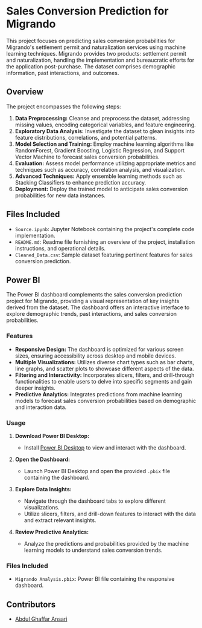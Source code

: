 # Sales Conversion Prediction for Migrando

This project focuses on predicting sales conversion probabilities for Migrando's settlement permit and naturalization services using machine learning techniques. Migrando provides two products: settlement permit and naturalization, handling the implementation and bureaucratic efforts for the application post-purchase. The dataset comprises demographic information, past interactions, and outcomes.

## Overview

The project encompasses the following steps:

1. **Data Preprocessing:** Cleanse and preprocess the dataset, addressing missing values, encoding categorical variables, and feature engineering.
2. **Exploratory Data Analysis:** Investigate the dataset to glean insights into feature distributions, correlations, and potential patterns.
3. **Model Selection and Training:** Employ machine learning algorithms like RandomForest, Gradient Boosting, Logistic Regression, and Support Vector Machine to forecast sales conversion probabilities.
4. **Evaluation:** Assess model performance utilizing appropriate metrics and techniques such as accuracy, correlation analysis, and visualization.
5. **Advanced Techniques:** Apply ensemble learning methods such as Stacking Classifiers to enhance prediction accuracy.
6. **Deployment:** Deploy the trained model to anticipate sales conversion probabilities for new data instances.

## Files Included

- `Source.ipynb`: Jupyter Notebook containing the project's complete code implementation.
- `README.md`: Readme file furnishing an overview of the project, installation instructions, and operational details.
- `Cleaned_Data.csv`: Sample dataset featuring pertinent features for sales conversion prediction.


## Power BI

The Power BI dashboard complements the sales conversion prediction project for Migrando, providing a visual representation of key insights derived from the dataset. The dashboard offers an interactive interface to explore demographic trends, past interactions, and sales conversion probabilities.

### Features

- **Responsive Design:** The dashboard is optimized for various screen sizes, ensuring accessibility across desktop and mobile devices.
- **Multiple Visualizations:** Utilizes diverse chart types such as bar charts, line graphs, and scatter plots to showcase different aspects of the data.
- **Filtering and Interactivity:** Incorporates slicers, filters, and drill-through functionalities to enable users to delve into specific segments and gain deeper insights.
- **Predictive Analytics:** Integrates predictions from machine learning models to forecast sales conversion probabilities based on demographic and interaction data.

### Usage

1. **Download Power BI Desktop:**
   - Install [Power BI Desktop](https://powerbi.microsoft.com/en-us/desktop/) to view and interact with the dashboard.

2. **Open the Dashboard:**
   - Launch Power BI Desktop and open the provided `.pbix` file containing the dashboard.

3. **Explore Data Insights:**
   - Navigate through the dashboard tabs to explore different visualizations.
   - Utilize slicers, filters, and drill-down features to interact with the data and extract relevant insights.

4. **Review Predictive Analytics:**
   - Analyze the predictions and probabilities provided by the machine learning models to understand sales conversion trends.

### Files Included

- `Migrando Analysis.pbix`: Power BI file containing the responsive dashboard.

## Contributors

- [Abdul Ghaffar Ansari](https://github.com/abdulghaffaransari)


